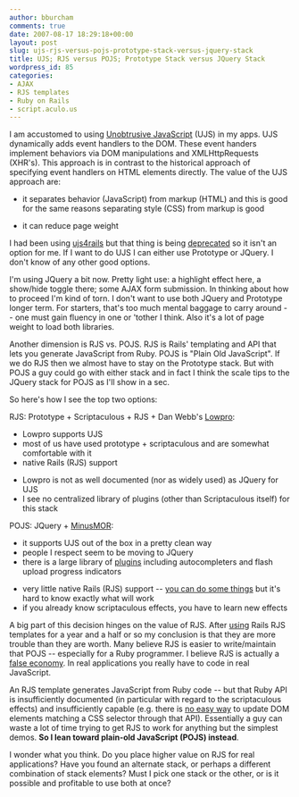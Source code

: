 ```yaml
---
author: bburcham
comments: true
date: 2007-08-17 18:29:18+00:00
layout: post
slug: ujs-rjs-versus-pojs-prototype-stack-versus-jquery-stack
title: UJS; RJS versus POJS; Prototype Stack versus JQuery Stack
wordpress_id: 85
categories:
- AJAX
- RJS templates
- Ruby on Rails
- script.aculo.us
---
```


I am accustomed to using [Unobtrusive JavaScript](http://en.wikipedia.org/wiki/Unobtrusive_JavaScript) (UJS) in my apps. UJS dynamically adds event handlers to the DOM. These event handers implement behaviors via DOM manipulations and XMLHttpRequests (XHR's). This approach is in contrast to the historical approach of specifying event handlers on HTML elements directly. The value of the UJS approach are:




	
  * it separates behavior (JavaScript) from markup (HTML) and this is good for the same reasons separating style (CSS) from markup is good

	
  * it can reduce page weight




I had been using [ujs4rails](http://www.ujs4rails.com/) but that thing is being [deprecated](http://www.danwebb.net/2007/6/16/the-state-and-future-of-the-ujs-plugin) so it isn't an option for me.  If I want to do UJS I can either use Prototype or JQuery. I don't know of any other good options.

I'm using JQuery a bit now. Pretty light use: a highlight effect here, a show/hide toggle there; some AJAX form submission. In thinking about how to proceed I'm kind of torn. I don't want to use both JQuery and Prototype longer term. For starters, that's too much mental baggage to carry around -- one must gain fluency in one or 'tother I think. Also it's a lot of page weight to load both libraries.

Another dimension is RJS vs. POJS. RJS is Rails' templating and API that lets you generate JavaScript from Ruby. POJS is "Plain Old JavaScript". If we do RJS then we almost have to stay on the Prototype stack. But with POJS a guy could go with either stack and in fact I think the scale tips to the JQuery stack for POJS as I'll show in a sec.

So here's how I see the top two options:

RJS: Prototype + Scriptaculous + RJS + Dan Webb's [Lowpro](http://www.danwebb.net/lowpro):
+ Lowpro supports UJS
+ most of us have used prototype + scriptaculous and are somewhat comfortable with it
+ native Rails (RJS) support
-  Lowpro is not as well documented (nor as widely used) as JQuery for UJS
-  I see no centralized library of plugins  (other than Scriptaculous itself) for this stack


POJS: JQuery + [MinusMOR](http://www.danwebb.net/2006/11/24/minusmor-released):
+ it supports UJS out of the box in a pretty clean way
+ people I respect seem to be moving to JQuery
+ there is a large library of [plugins](http://jquery.com/plugins/) including autocompleters and flash upload progress indicators
- very little native Rails (RJS) support -- [you can do some things](http://mad.ly/2007/05/17/jquery-ajax-rails/) but it's hard to know exactly what will work
- if you already know scriptaculous effects, you have to learn new effects


A big part of this decision hinges on the value of RJS. After [using](http://www.meme-rocket.com/category/rjs-templates/) Rails RJS templates for a year and a half or so my conclusion is that they are more trouble than they are worth. Many believe RJS is easier to write/maintain that POJS -- especially for a Ruby programmer. I believe RJS is actually a [false economy](http://en.wikipedia.org/wiki/False_economy). In real applications you really have to code in real JavaScript.

An RJS template generates JavaScript from Ruby code -- but that Ruby API is insufficiently documented (in particular with regard to the scriptaculous effects) and insufficiently capable (e.g. there is [no easy way](http://www.meme-rocket.com/2007/07/05/id-proliferation-eradication-technique-1-leverage-pageselect-with-pageinsert/) to update DOM elements matching a CSS selector through that API). Essentially a guy can waste a lot of time trying to get RJS to work for anything but the simplest demos. **So I lean toward plain-old JavaScript (POJS) instead**.

I wonder what you think. Do you place higher value on RJS for real applications? Have you found an alternate stack, or perhaps a different combination of stack elements? Must I pick one stack or the other, or is it possible and profitable to use both at once?
